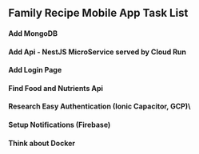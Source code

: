 ## Family Recipe Mobile App Task List

#### Add MongoDB
#### Add Api  - NestJS MicroService served by Cloud Run
#### Add Login Page
#### Find Food and Nutrients Api
#### Research Easy Authentication (Ionic Capacitor, GCP)\
#### Setup Notifications (Firebase)
#### Think about Docker
